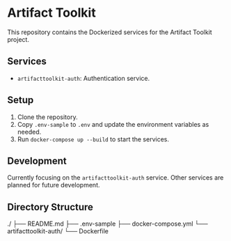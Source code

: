 # Artifact Toolkit

This repository contains the Dockerized services for the Artifact Toolkit project.

## Services

- `artifacttoolkit-auth`: Authentication service.

## Setup

1. Clone the repository.
2. Copy `.env-sample` to `.env` and update the environment variables as needed.
3. Run `docker-compose up --build` to start the services.

## Development

Currently focusing on the `artifacttoolkit-auth` service. Other services are planned for future development.

## Directory Structure

./
├── README.md
├── .env-sample
├── docker-compose.yml
└── artifacttoolkit-auth/
    └── Dockerfile

